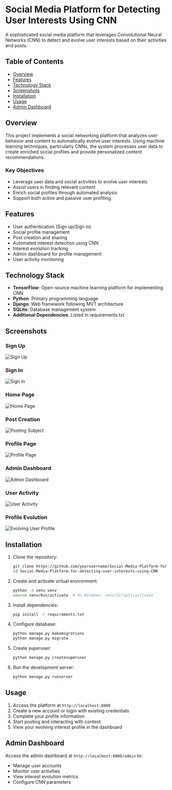 # Social Media Platform for Detecting User Interests Using CNN

A sophisticated social media platform that leverages Convolutional Neural Networks (CNN) to detect and evolve user interests based on their activities and posts.

## Table of Contents
- [Overview](#overview)
- [Features](#features)
- [Technology Stack](#technology-stack)
- [Screenshots](#screenshots)
- [Installation](#installation)
- [Usage](#usage)
- [Admin Dashboard](#admin-dashboard)

## Overview
This project implements a social networking platform that analyzes user behavior and content to automatically evolve user interests. Using machine learning techniques, particularly CNNs, the system processes user data to create enriched social profiles and provide personalized content recommendations.

### Key Objectives
- Leverage user data and social activities to evolve user interests
- Assist users in finding relevant content
- Enrich social profiles through automated analysis
- Support both active and passive user profiling

## Features
- User authentication (Sign up/Sign in)
- Social profile management
- Post creation and sharing
- Automated interest detection using CNN
- Interest evolution tracking
- Admin dashboard for profile management
- User activity monitoring

## Technology Stack
- **TensorFlow**: Open-source machine learning platform for implementing CNN
- **Python**: Primary programming language
- **Django**: Web framework following MVT architecture
- **SQLite**: Database management system
- **Additional Dependencies**: Listed in requirements.txt

## Screenshots

### Sign Up
![Sign Up](sign_up.jpg)

### Sign In
![Sign In](sign_in.jpg)

### Home Page
![Home Page](home_page.jpg)

### Post Creation
![Posting Subject](posting_subject.jpg)

### Profile Page
![Profile Page](profil_page.jpg)

### Admin Dashboard
![Admin Dashboard](home_admindashboard.jpg)

### User Activity
![User Activity](user_activity.jpg)

### Profile Evolution
![Evolving User Profile](evolving_user_profil.jpg)


## Installation
1. Clone the repository:
    ```bash
    git clone https://github.com/yourusername/Social-Media-Platform-for-detecting-user-interests-using-CNN.git
    cd Social-Media-Platform-for-detecting-user-interests-using-CNN
    ```

2. Create and activate virtual environment:
    ```bash
    python -m venv venv
    source venv/bin/activate  # On Windows: venv\Scripts\activate
    ```

3. Install dependencies:
    ```bash
    pip install -r requirements.txt
    ```

4. Configure database:
    ```bash
    python manage.py makemigrations
    python manage.py migrate
    ```

5. Create superuser:
    ```bash
    python manage.py createsuperuser
    ```

6. Run the development server:
    ```bash
    python manage.py runserver
    ```

## Usage
1. Access the platform at `http://localhost:8000`
2. Create a new account or login with existing credentials
3. Complete your profile information
4. Start posting and interacting with content
5. View your evolving interest profile in the dashboard

## Admin Dashboard
Access the admin dashboard at `http://localhost:8000/admin` to:
- Manage user accounts
- Monitor user activities
- View interest evolution metrics
- Configure CNN parameters


